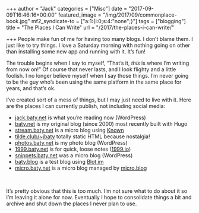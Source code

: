 +++
author = "Jack"
categories = ["Misc"]
date = "2017-09-09T16:46:16+00:00"
featured_image = "/img/2017/09/commonplace-book.jpg"
mf2_syndicate-to = ["a:1:{i:0;s:4:\"none\";}"]
tags = ["blogging"]
title = "The Places I Can Write"
url = "/2017/the-places-i-can-write/"

+++
People make fun of me for having too many blogs. I don&#8217;t blame them. I just like to try things. I love a Saturday morning with nothing going on other than installing some new app and running with it. It&#8217;s fun!

The trouble begins when I say to myself, &#8220;That&#8217;s it, _this_ is where I&#8217;m writing from now on!&#8221; Of course that never lasts, and I look flighty and a little foolish. I no longer believe myself when I say those things. I&#8217;m never going to be the guy who&#8217;s been using the same platform in the same place for years, and that&#8217;s ok.

I&#8217;ve created sort of a mess of things, but I may just need to live with it. Here are the places I can currently publish, not including social media:

  * [jack.baty.net][1] is what you&#8217;re reading now (WordPress)
  * [baty.net][2] is my original blog (since 2000) most recently built with Hugo
  * [stream.baty.net][3] is a micro blog using [Known][4]
  * [tilde.club/~jbaty][5] totally static HTML because nostalgia!
  * [photos.baty.net][6] is my photo blog (WordPress)
  * [1999.baty.net][7] is for quick, loose notes ([1999.io][8])
  * [snippets.baty.net][9] was a micro blog (WordPress)
  * [baty.blog][10] is a test blog using [Blot.im][11]
  * [micro.baty.net][12] is a micro blog managed by [micro.blog][13]

&nbsp;

It&#8217;s pretty obvious that this is too much. I&#8217;m not sure what to do about it so I&#8217;m leaving it alone for now. Eventually I hope to consolidate things a bit and archive and shut down the places I never plan to use.

 [1]: https://jack.baty.net
 [2]: https://baty.net
 [3]: https://stream.baty.net
 [4]: https://withknown.com/
 [5]: http://tilde.club/~jbaty
 [6]: https://photos.baty.net
 [7]: http://1999.baty.net
 [8]: http://1999.io
 [9]: https://snippets.baty.net
 [10]: http://baty.blog
 [11]: https://blot.im
 [12]: http://micro.baty.net
 [13]: https://micro.blog